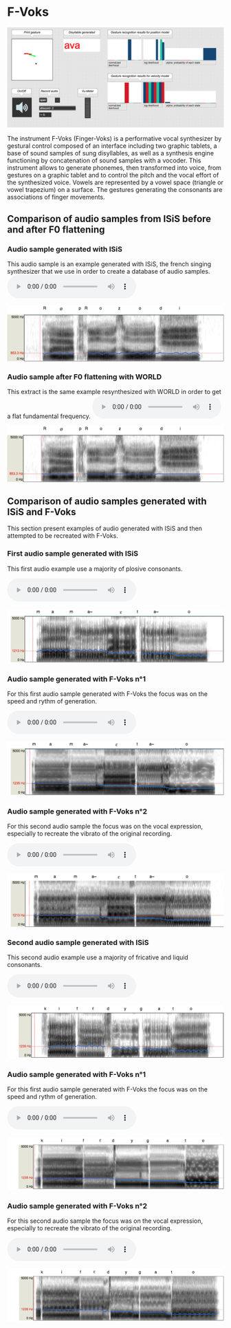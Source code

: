 # F-Voks

![f-voks](images/f-voks1.png)

The instrument F-Voks (Finger-Voks) is a performative vocal synthesizer by gestural control composed of an interface including two graphic tablets, a base of sound samples of sung disyllables, as well as a synthesis engine functioning by concatenation of sound samples with a vocoder. This instrument allows to generate phonemes, then transformed into voice, from gestures on a graphic tablet and to control the pitch and the vocal effort of the synthesized voice. Vowels are represented by a vowel space (triangle or vowel trapezium) on a surface. The gestures generating the consonants are associations of finger movements.

## Comparison of audio samples from ISiS before and after F0 flattening

### Audio sample generated with ISiS
This audio sample is an example generated with ISiS, the french singing synthesizer that we use in order to create a database of audio samples.
<audio controls>
  <source src="samples/reproRT.wav" type="audio/wav">
Your browser does not support the audio element.
</audio>

![f-voks](images/repro1.png)

### Audio sample after F0 flattening with WORLD
This extract is the same example resynthesized with WORLD in order to get a flat fundamental frequency.
<audio controls>
  <source src="samples/reproRT_flat.wav" type="audio/wav">
Your browser does not support the audio element.
</audio>

![f-voks](images/repro2.png)

## Comparison of audio samples generated with ISiS and F-Voks
This section present examples of audio generated with ISiS and then attempted to be recreated with F-Voks.

### First audio sample generated with ISiS
This first audio example use a majority of plosive consonants.

<audio controls>
  <source src="samples/colasRT1_IS.wav" type="audio/wav">
Your browser does not support the audio element.
</audio>

![f-voks](images/colasRT1_IS.png)

### Audio sample generated with F-Voks n°1
For this first audio sample generated with F-Voks the focus was on the speed and rythm of generation.

<audio controls>
  <source src="samples/colasRT1_V1.wav" type="audio/wav">
Your browser does not support the audio element.
</audio>

![f-voks](images/colasRT1_V1.png)

### Audio sample generated with F-Voks n°2
For this second audio sample the focus was on the vocal expression, especially to recreate the vibrato of the original recording.

<audio controls>
  <source src="samples/colasRT1_V2.wav" type="audio/wav">
Your browser does not support the audio element.
</audio>

![f-voks](images/colasRT1_V2.png)



### Second audio sample generated with ISiS
This second audio example use a majority of fricative and liquid consonants.

<audio controls>
  <source src="samples/colasRT4_IS.wav" type="audio/wav">
Your browser does not support the audio element.
</audio>

![f-voks](images/colasRT4_IS_2.png)

### Audio sample generated with F-Voks n°1
For this first audio sample generated with F-Voks the focus was on the speed and rythm of generation.

<audio controls>
  <source src="samples/colasRT4_V1_2.wav" type="audio/wav">
Your browser does not support the audio element.
</audio>

![f-voks](images/colasRT4_V1_2.png)

### Audio sample generated with F-Voks n°2
For this second audio sample the focus was on the vocal expression, especially to recreate the vibrato of the original recording.

<audio controls>
  <source src="samples/colasRT4_V2_2.wav" type="audio/wav">
Your browser does not support the audio element.
</audio>

![f-voks](images/colasRT4_V2_2.png)


